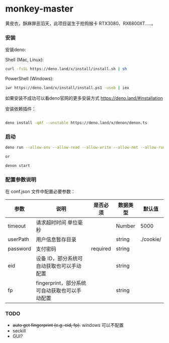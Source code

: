 # monkey-master

黄皮衣，酥麻罪恶滔天，此项目诞生于抢购猴卡 RTX3080、RX6800XT.....。

### 安装

安装deno:

Shell (Mac, Linux):

``` bash
curl -fsSL https://deno.land/x/install/install.sh | sh
```

PowerShell (Windows):

``` bash
iwr https://deno.land/x/install/install.ps1 -useb | iex
```

如果安装不成功可以看deno官网的更多安装方式
https://deno.land/#installation

安装依赖插件：

``` bash

deno install -qAf --unstable https://deno.land/x/denon/denon.ts
```

### 启动

``` bash
deno run --allow-env --allow-read --allow-write --allow-net --allow-run --allow-plugin --unstable --no-check index.js

or

denon start
```

### 配置参数说明

在 conf.json 文件中配置必要参数：

| 参数     | 说明                                          | 是否必须 | 数据类型 | 默认值    |
| -------- | --------------------------------------------- | -------- | -------- | --------- |
| timeout  | 请求超时时间 单位毫秒                         |          | Number   | 5000      |
| userPath | 用户信息暂存目录                              |          | string   | ./cookie/ |
| password | 支付密码                                      | required | string   |           |
| eid      | 设备 ID，部分系统可自动获取也可以手动配置     |          | string   |           |
| fp       | fingerprint，部分系统可自动获取也可以手动配置 |          | string   |           |

### TODO

*   ~~auto get fingerprint (e.g. eid, fp).~~ windows 可以不配置
*   seckill
*   GUI?
